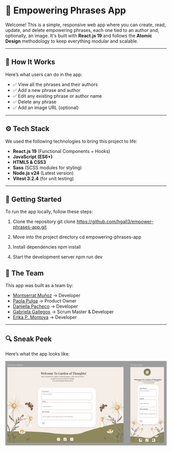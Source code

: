 # 🌱 Empowering Phrases App

Welcome! This is a simple, responsive web app where you can create, read, update, and delete empowering phrases, each one tied to an author and, optionally, an image. It's built with **React.js 19** and follows the **Atomic Design** methodology to keep everything modular and scalable.

---

## 🧠 How It Works

Here’s what users can do in the app:

- ✅ View all the phrases and their authors  
- ✅ Add a new phrase and author  
- ✅ Edit any existing phrase or author name  
- ✅ Delete any phrase  
- ✅ Add an image URL (optional)

---

## ⚙️ Tech Stack

We used the following technologies to bring this project to life:

- **React.js 19** (Functional Components + Hooks)
- **JavaScript (ES6+)**
- **HTML5 & CSS3**
- **Sass** (SCSS modules for styling)
- **Node.js v24** (Latest version)
- **Vitest 3.2.4** (for unit testing)

---

## 🧾 Getting Started

To run the app locally, follow these steps:

1. Clone the repository
git clone https://github.com/hgall3/empower-phrases-app.git

2. Move into the project directory
cd empowering-phrases-app

3. Install dependencies
npm install

4. Start the development server
npm run dev

## 👥 The Team

This app was built as a team by:

* [Montserrat Muñoz](https://github.com/Montc027) → Developer
* [Paola Pulga](https://github.com/Pao-Pul) → Product Owner
* [Daniella Pacheco](https://github.com/DaniPacheco8) → Developer
* [Gabriela Gallegos](https://github.com/hgall3) → Scrum Master & Developer
* [Erika P. Montoya](https://github.com/DevErika) → Developer

---



## 🔍 Sneak Peek

Here’s what the app looks like:

![Screenshot of Empowering Phrases App](./src/assets/sneakpeek.png)

